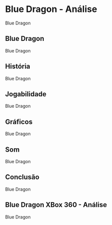 ---
---

# Blue Dragon - Análise

Blue Dragon

## Blue Dragon

Blue Dragon

## História

Blue Dragon

## Jogabilidade

Blue Dragon

## Gráficos

Blue Dragon

## Som

Blue Dragon

## Conclusão

Blue Dragon

## Blue Dragon XBox 360 - Análise

Blue Dragon
